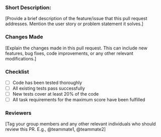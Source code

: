 ### Short Description:
[Provide a brief description of the feature/issue that this pull request addresses. Mention the user story or problem 
statement it solves.]

### Changes Made
[Explain the changes made in this pull request. This can include new features, bug fixes, code improvements, 
or any other relevant modifications.]

### Checklist
- [ ] Code has been tested thoroughly
- [ ] All existing tests pass successfully
- [ ] New tests cover at least 20% of the code
- [ ] All task requirements for the maximum score have been fulfilled

### Reviewers
[Tag your group members and any other relevant individuals who should review this PR. E.g., @teammate1, @teammate2]
